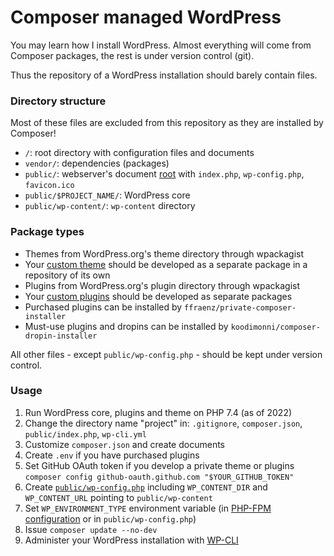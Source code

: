 # Composer managed WordPress

You may learn how I install WordPress.
Almost everything will come from Composer packages, the rest is under version control (git).

Thus the repository of a WordPress installation should barely contain files.

### Directory structure

Most of these files are excluded from this repository as they are installed by Composer!

- `/`: root directory with configuration files and documents
- `vendor/`: dependencies (packages)
- `public/`: webserver's document [root](https://github.com/szepeviktor/RootFiles) with `index.php`, `wp-config.php`, `favicon.ico`
- `public/$PROJECT_NAME/`: WordPress core
- `public/wp-content/`: `wp-content` directory

### Package types

- Themes from WordPress.org's theme directory through wpackagist
- Your [custom theme](https://github.com/timber/starter-theme/tree/2.x) should be developed as a separate package in a repository of its own
- Plugins from WordPress.org's plugin directory through wpackagist
- Your [custom plugins](https://github.com/szepeviktor/small-project) should be developed as separate packages
- Purchased plugins can be installed by `ffraenz/private-composer-installer`
- Must-use plugins and dropins can be installed by `koodimonni/composer-dropin-installer`

All other files - except `public/wp-config.php` - should be kept under version control.

### Usage

1. Run WordPress core, plugins and theme on PHP 7.4 (as of 2022)
1. Change the directory name "project" in: `.gitignore`, `composer.json`, `public/index.php`, `wp-cli.yml`
1. Customize `composer.json` and create documents
1. Create `.env` if you have purchased plugins
1. Set GitHub OAuth token if you develop a private theme or plugins
   `composer config github-oauth.github.com "$YOUR_GITHUB_TOKEN"`
1. Create [`public/wp-config.php`](https://github.com/szepeviktor/debian-server-tools/blob/master/webserver/wp-install/wp-config.php)
   including `WP_CONTENT_DIR` and `WP_CONTENT_URL` pointing to `public/wp-content`
1. Set `WP_ENVIRONMENT_TYPE` environment variable
   (in [PHP-FPM configuration](https://github.com/szepeviktor/debian-server-tools/blob/master/webserver/phpfpm-pools/Skeleton-pool.conf) or in `public/wp-config.php`)
1. Issue `composer update --no-dev`
1. Administer your WordPress installation with [WP-CLI](https://make.wordpress.org/cli/handbook/guides/installing/)
